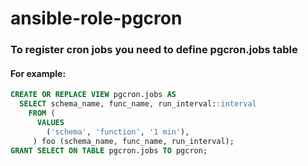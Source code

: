 # ansible-role-pgcron

### To register cron jobs you need to define pgcron.jobs table

#### For example:

```sql
CREATE OR REPLACE VIEW pgcron.jobs AS
  SELECT schema_name, func_name, run_interval::interval
    FROM (
      VALUES
        ('schema', 'function', '1 min'),
     ) foo (schema_name, func_name, run_interval);
GRANT SELECT ON TABLE pgcron.jobs TO pgcron;
```
